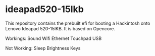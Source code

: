 # ideapad520-15lkb

This repository contains the prebuilt efi for booting a Hackintosh onto Lenovo Ideapad 520-15lKB. It is based on Opencore.



Workings:
Sound
Wifi
Ethernet
Touchpad
USB



Not Working:
Sleep
Brightness Keys
